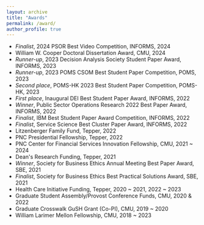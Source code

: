 ```yaml
---
layout: archive
title: "Awards"
permalink: /award/
author_profile: true
---
```


- *Finalist*, 2024 PSOR Best Video Competition, INFORMS, 2024
- William W. Cooper Doctoral Dissertation Award, CMU, 2024
- _Runner-up_, 2023 Decision Analysis Society Student Paper Award, INFORMS, 2023
- _Runner-up_, 2023 POMS CSOM Best Student Paper Competition, POMS, 2023
- _Second place_, POMS-HK 2023 Best Student Paper Competition, POMS-HK, 2023
- _First place_, Inaugural DEI Best Student Paper Award, INFORMS, 2022
- _Winner_, Public Sector Operations Research 2022 Best Paper Award, INFORMS, 2022
- _Finalist_, IBM Best Student Paper Award Competition, INFORMS, 2022
- _Finalist_, Service Science Best Cluster Paper Award, INFORMS, 2022
- Litzenberger Family Fund, Tepper, 2022
- PNC Presidential Fellowship, Tepper, 2022
- PNC Center for Financial Services Innovation Fellowship, CMU, 2021 ~ 2024
- Dean's Research Funding, Tepper, 2021
- _Winner_, Society for Business Ethics Annual Meeting Best Paper Award, SBE, 2021
- _Finalist_, Society for Business Ethics Best Practical Solutions Award, SBE, 2021
- Health Care Initiative Funding, Tepper, 2020 ~ 2021, 2022 ~ 2023
- Graduate Student Assembly/Provost Conference Funds, CMU, 2020 & 2022
- Graduate Crosswalk GuSH Grant (Co-PI), CMU, 2019 ~ 2020
- William Larimer Mellon Fellowship, CMU, 2018 ~ 2023

